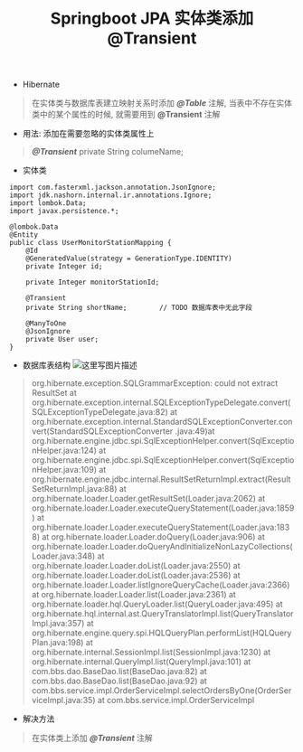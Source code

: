 ﻿---
title: Springboot JPA 实体类添加@Transient
categories: Java
tags: java, springboot
---

* Hibernate

> 在实体类与数据库表建立映射关系时添加 ***@Table*** 注解, 当表中不存在实体类中的某个属性的时候, 就需要用到 **@Transient** 注解

* 用法: 添加在需要忽略的实体类属性上

> ***@Transient***
>  private String columeName;

<!-- more -->

* 实体类
```
import com.fasterxml.jackson.annotation.JsonIgnore;
import jdk.nashorn.internal.ir.annotations.Ignore;
import lombok.Data;
import javax.persistence.*;

@lombok.Data
@Entity
public class UserMonitorStationMapping {
    @Id
    @GeneratedValue(strategy = GenerationType.IDENTITY)
    private Integer id;
    
    private Integer monitorStationId;
    
    @Transient
    private String shortName;        // TODO 数据库表中无此字段

    @ManyToOne
    @JsonIgnore
    private User user;
}
```
* 数据库表结构
![这里写图片描述](https://img-blog.csdn.net/20180720163211969?watermark/2/text/aHR0cHM6Ly9ibG9nLmNzZG4ubmV0L3FxXzM1OTc0NzU5/font/5a6L5L2T/fontsize/400/fill/I0JBQkFCMA==/dissolve/70)


> org.hibernate.exception.SQLGrammarException: could not extract ResultSet
at org.hibernate.exception.internal.SQLExceptionTypeDelegate.convert(SQLExceptionTypeDelegate.java:82)
at org.hibernate.exception.internal.StandardSQLExceptionConverter.convert(StandardSQLExceptionConverter
.java:49)at org.hibernate.engine.jdbc.spi.SqlExceptionHelper.convert(SqlExceptionHelper.java:124)
at org.hibernate.engine.jdbc.spi.SqlExceptionHelper.convert(SqlExceptionHelper.java:109)
at org.hibernate.engine.jdbc.internal.ResultSetReturnImpl.extract(ResultSetReturnImpl.java:88)
at org.hibernate.loader.Loader.getResultSet(Loader.java:2062)
at org.hibernate.loader.Loader.executeQueryStatement(Loader.java:1859)
at org.hibernate.loader.Loader.executeQueryStatement(Loader.java:1838)
at org.hibernate.loader.Loader.doQuery(Loader.java:906)
at org.hibernate.loader.Loader.doQueryAndInitializeNonLazyCollections(Loader.java:348)
at org.hibernate.loader.Loader.doList(Loader.java:2550)
at org.hibernate.loader.Loader.doList(Loader.java:2536)
at org.hibernate.loader.Loader.listIgnoreQueryCache(Loader.java:2366)
at org.hibernate.loader.Loader.list(Loader.java:2361)
at org.hibernate.loader.hql.QueryLoader.list(QueryLoader.java:495)
at org.hibernate.hql.internal.ast.QueryTranslatorImpl.list(QueryTranslatorImpl.java:357)
at org.hibernate.engine.query.spi.HQLQueryPlan.performList(HQLQueryPlan.java:198)
at org.hibernate.internal.SessionImpl.list(SessionImpl.java:1230)
at org.hibernate.internal.QueryImpl.list(QueryImpl.java:101)
at com.bbs.dao.BaseDao.list(BaseDao.java:82)
at com.bbs.dao.BaseDao.list(BaseDao.java:92)
at com.bbs.service.impl.OrderServiceImpl.selectOrdersByOne(OrderServiceImpl.java:35)
at com.bbs.service.impl.OrderServiceImpl

* 解决方法

> 在实体类上添加 ***@Transient*** 注解
